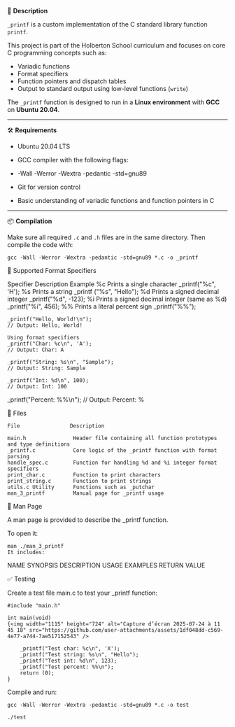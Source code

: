 
🚀 **Description**

`_printf` is a custom implementation of the C standard library function `printf`.

This project is part of the Holberton School curriculum and focuses on core C programming concepts such as:

- Variadic functions
- Format specifiers
- Function pointers and dispatch tables
- Output to standard output using low-level functions (`write`)

The `_printf` function is designed to run in a **Linux environment** with **GCC** on **Ubuntu 20.04**.

---

🛠️ **Requirements**

- Ubuntu 20.04 LTS
- GCC compiler with the following flags:

- -Wall -Werror -Wextra -pedantic -std=gnu89

- Git for version control
- Basic understanding of variadic functions and function pointers in C

---

📦 **Compilation**

Make sure all required `.c` and `.h` files are in the same directory. Then compile the code with:

```
gcc -Wall -Werror -Wextra -pedantic -std=gnu89 *.c -o _printf
```

🔧 Supported Format Specifiers


Specifier	                    Description	                                      Example
%c	                      Prints a single character	                              _printf("%c", 'H');
%s	                      Prints a string	_printf                               ("%s", "Hello");
%d	                      Prints a signed decimal integer	                      _printf("%d", -123);
%i	                      Prints a signed decimal integer (same as %d)	          _printf("%i", 456);
%%	                      Prints a literal percent sign	                          _printf("%%");


```
_printf("Hello, World!\n");
// Output: Hello, World!

Using format specifiers
_printf("Char: %c\n", 'A');
// Output: Char: A

_printf("String: %s\n", "Sample");
// Output: String: Sample

_printf("Int: %d\n", 100);
// Output: Int: 100

```

_printf("Percent: %%\n");
// Output: Percent: %

📂 Files
```
File	            Description

main.h	             Header file containing all function prototypes and type definitions
_printf.c            Core logic of the _printf function with format parsing
handle_spec.c	     Function for handling %d and %i integer format specifiers
print_char.c	     Function to print characters
print_string.c	     Function to print strings
utils.c	Utility      Functions such as _putchar
man_3_printf	     Manual page for _printf usage
```
📖 Man Page

A man page is provided to describe the _printf function.

To open it:
```
man ./man_3_printf
It includes:
```
NAME
SYNOPSIS
DESCRIPTION
USAGE EXAMPLES
RETURN VALUE

✅ Testing

Create a test file main.c to test your _printf function:
```
#include "main.h"

int main(void)
{<img width="1115" height="724" alt="Capture d’écran 2025-07-24 à 11 45 18" src="https://github.com/user-attachments/assets/1df048dd-c569-4e77-a744-7ae517152543" />

    _printf("Test char: %c\n", 'X');
    _printf("Test string: %s\n", "Hello");
    _printf("Test int: %d\n", 123);
    _printf("Test percent: %%\n");
    return (0);
}
```
Compile and run:
```
gcc -Wall -Werror -Wextra -pedantic -std=gnu89 *.c -o test
```
```
./test
```

